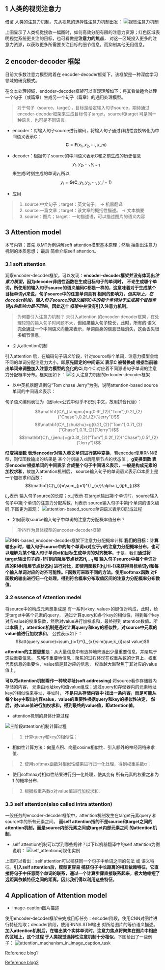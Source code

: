 ## 1 人类的视觉注意力
借鉴 人类的注意力机制。先从视觉的选择性注意力机制出发：
![视觉注意力机制]()

上图显示了人类视觉接收一幅图时，如何高效分配有限的注意力资源；红色区域表明视觉系统更关注的目标，也可看做是**注意力的焦点**，
对这一区域投入更多的注意力资源，以获取更多所需要关注目标的细节信息，而抑制其他无用信息。
## 2 encoder-decoder 框架
目前大多数注意力模型附着在 encoder-decoder框架下，该框架是一种深度学习领域的研究模式。

在文本处理领域，endoder-decoder框架可以直观理解如下：将其看做适合处理一个句子（或篇章）生成另一个句子（篇章）的通用处理模型。
>对于句子（source，target），目标是给定输入句子source，期待通过encoder-decoder框架来生成目标句子target，source和target
可是同一种语言，也可是不同语言。

+ encoder：对输入句子source进行编码，将输入句子通过非线性变换转化为中间语义表示C：
$$\mathbf{C}=\mathbf{F}(x_{1},x_{2},\cdots ,x\_{m})$$

+ decoder：根据句子source的中间语义表示C和之前生成的历史信息
$$y_{1},y_{2},\cdots ,y_{i-1}$$
来生成i时刻生成的单词$y_{i}$,所以
$$y_{i}=\mathbf{G}(\mathbf{C},y_{1},y_{2},\cdots ,y\_{i-1})$$
+ 应用
> 1. source:中文句子；target：英文句子。   →    机器翻译
> 2. source:一篇文章；target：该文章的概括性描述。   →   文本摘要
> 3. source：图片；target：一句描述语，可以描述图片的语义内容
## 3 Attention model
本节内容：首先 以MT为例讲解soft attention模型基本原理；然后 抽象出注意力机制的本质思想； 最后 简单介绍self attention。
### 3.1 soft attention 
观察encoder-decoder框架，可以发现：**encoder-decoder框架并没有体现出*注意力模型*，因为decoder非线性函数在生成目标句子的单词时，
不论生成哪个单词，所使用的输入句子source的语义编码C都是一样的，这意味着对于生成某个目标单词yi来说，句子source中的任意单词具有
相同的影响力，*但实际上，在decoder阶段，输入句子source的语义编码C中的每个单词对于生成某个目标单词yi的影响力是不同的*，因此这个
框架中并没有引入注意力机制**。
> 为何要引入注意力机制？
> 未引入attention 的encoder-decoder框架，在处理较短的输入句子时问题不大，**但如果输入句子较长，此时，所有的
语义完全通过一个中间语义向量来表示，单词自身的信息已经消失，这会丢失很多细节信息**。

+ 引入attention机制

引入attention 后，在编码句子语义阶段，针对source每个单词，注意力模型会给不同的单词分配注意力大小，即**原先固定的中间语义
表示C 被替换成 根据当前输出单词来调整加入注意力模型的变化的Ci**,每个Ci对应着不同源语句子单词的注意力分配概率分布。框架图如下：
![引入注意力机制的edcoder-decoder框架]()

+ 以中英机器翻译例句“Tom chase Jerry”为例，说明attention-based source单词的中间语义表示：

句子语义编码表征为（因latex公式中似乎不识别中文，故用拼音代替）：
> $$\mathbf{C}\_{tangmu}=g(0.6f_{2}("Tom"),0.2f_{2}("Chase"),0.2f_{2}("Jerry"))$$
> $$\mathbf{C}\_{zhuizhu}=g(0.2f_{2}("Tom"),0.7f_{2}("Chase"),0.1f_{2}("Jerry"))$$
> $$\mathbf{C}\_{jierui}=g(0.3f_{2}("Tom"),0.2f_{2}("Chase"),0.5f_{2}("Jerry"))$$

**f2变换函数 表示encoder对输入英文单词进行某种变换**，若encoder使用RNN模型，则f2函数输出的结果是 某个时刻输入xi后隐层节点的状态值；
**g变换函数 表示encoder根据单词的中间表示 合成整个句子中间语义表示，一般是构成元素的加权求和**，故加入attention机制后，
source输入句子的单词语义表示Ci本质上是一个加权求和函数：
$$\mathbf{C}\_{i}=\sum_{j=1}^{L_{x}}\alpha \_{ij}h_{j}$$

$L_{x}$表示 输入句子source的长度；$\alpha \_{ij}$表示 在target输出第i个单词时，source输入句子中第j个单词的注意力分配系数，hj表示 source输入句子中第j个单词的语义编码.下图更为直观：
![attention-based_source单词语义表示Ci形成过程]()

+ 如何获取source输入句子中单词的注意力分配概率值分布？
> RNN作为具体模型的encoder-decoder框架

![RNN-based_encoder-decoder框架下注意力分配概率计算]()
**我们的目标：计算输出yi时，输入句子source中的每个单词xi对应于yi的注意力分配概率分布，也可以理解为某个输入句子单词xi和目标生成单词的对齐概率**。于是，我们**通过将target输出句子的i-1时刻的隐层节点状态$H_{i-1}$ 和 输入句子source中每个单词对应的RNN隐层节点状态hj 进行对比，即使用函数F(hj,Hi-1)来获得目标单词yi和每个输入单词对应的对齐可能性。F函数可采取不同的方法。使用softmax函数 对F函数的输出进行归一化处理，得到符合概率分布取值区间的注意力分配概率分布数值**。
### 3.2 essence of Attention medel
将source中的构成元素想象成是 有一系列<key, value>的键值对构成，此时，给定target中某个元素的query，
通过计算query和各个key的相似性，得到每个key对应value的权重系数，然后对value进行加权求和，最终得到
attention数值。所以**本质上，attention机制是通过计算query和key的相似性，对source中元素的value值进行加权求和**。
公式表示如下：
$$att(query,source)=\sum_{i=1}^{L_{x}}sim(que,k_{i}\ast value)$$

**attention的主要思想**是：从大量信息中有选择地筛选出少量重要信息，并聚焦于这些重要信息，
忽略不重要地信息；聚焦的过程体现在权重系数的计算上，权重代表信息的重要性，value值是其对应的信息，
权重越大越聚焦于其对应的value值上。

**可以将attention机制看作一种软寻址(soft addressing)**:将source看作存储器内 存储的内容，
元素由地址key和值value组成；通过query和存储器内的元素地址key的相似性来寻址，寻址时，
**不是只从存储内容中 找出一条内容，而是可能从每个key中取出内容value，value的重要性根据query和key的相似性决定，
然后，对value值进行加权求和，得到最终的value值，即attention值**。
+ attention机制的具体计算过程

![三阶段attention机制计算过程](https://github.com/Vita112/notes_for_NLP/blob/master/methods-models/img/%E4%B8%89%E9%98%B6%E6%AE%B5attention%E6%9C%BA%E5%88%B6%E8%AE%A1%E7%AE%97%E8%BF%87%E7%A8%8B.png)
> 1. 计算query和key的相似性；
+ 相似性计算方法：向量点积、向量cosine相似性、引入额外的神经网络来求值.
> 2. 使用softmax函数对相似性结果进行归一化处理，得到权重系数α；
+ 使用softmax对相似性结果进行归一化处理，使其变有 所有元素的权重之和为1 的概率分布.
> 3. 根据权重系数α对value值进行加权求和.

### 3.3 self attention(also called intra attention)
一般任务的encoder-decoder框架中，attention机制发生在target元素query 和 source中的所有元素之间。
**而self attention指的不是source和target之间的attention机制，而是source内部元素之间或target内部元素之间
的attention机制**。
+ self attention机制可以学到哪些规律？以下以机器翻译中的self attention为例说明：
![self_attention可视化实例](https://github.com/Vita112/notes_for_NLP/blob/master/methods-models/img/self_attention%E5%8F%AF%E8%A7%86%E5%8C%96%E5%AE%9E%E4%BE%8B.png)

上图可以看出：self attention可以捕获同一个句子中单词之间的句法 或 语义特征。**引入self attention后，模型更容易
捕获句子中长距离的相互依赖特征，它直接将句子中任意两个单词的联系，通过一个计算步骤直接联系起来，极大地缩短了
远距离依赖特征之间的距离，因此我们得以利用这些特征**。
## 4 Application of Attention model
+ image-caption图片描述

使用encoder-decoder框架来完成目标任务：encoder阶段，使用CNN对图片进行特征抽取；decoder阶段，使用RNN/LSTM输出 对所给图片的等价语义描述。
**加入attention机制后，在输出某个实体单词时，注意力焦点将聚焦在图片中相应的区域上，这个过程
于人类视觉选择性注意机制十分相似**。下图给出了一些例子：
![attention_machanism_in_image_caption_task](https://github.com/Vita112/notes_for_NLP/blob/master/methods-models/img/attention_mechanism_in_image_caption_task.png)

[Reference blog1](https://zhuanlan.zhihu.com/p/37601161)

[Reference blog2](https://blog.csdn.net/mpk_no1/article/details/72862348)
